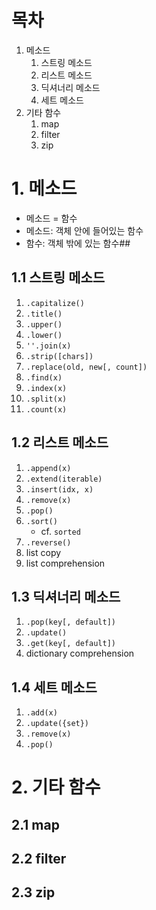# 목차
1. 메소드
    1. 스트링 메소드
    2. 리스트 메소드
    3. 딕셔너리 메소드
    4. 세트 메소드
2. 기타 함수 
    1. map
    2. filter
    3. zip

# 1. 메소드
- 메소드 = 함수
- 메소드: 객체 안에 들어있는 함수
- 함수: 객체 밖에 있는 함수## 

## 1.1 스트링 메소드
1. `.capitalize()`
2. `.title()`
3. `.upper()`
4. `.lower()`
5. `''.join(x)`
6. `.strip([chars])`
7. `.replace(old, new[, count])`
8. `.find(x)`
9. `.index(x)`
10. `.split(x)`
11. `.count(x)`


## 1.2 리스트 메소드
1. `.append(x)`
2. `.extend(iterable)`
3. `.insert(idx, x)`
4. `.remove(x)`
5. `.pop()`
6. `.sort()`
    - cf. `sorted`
7. `.reverse()`
8. list copy
9. list comprehension

## 1.3 딕셔너리 메소드
1. `.pop(key[, default])`
2. `.update()`
3. `.get(key[, default])`
4. dictionary comprehension


## 1.4 세트 메소드
1. `.add(x)`
2. `.update({set})`
3. `.remove(x)`
4. `.pop()`

# 2. 기타 함수
## 2.1 map

## 2.2 filter
## 2.3 zip
